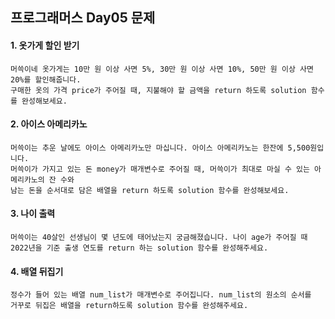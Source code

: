 ## 프로그래머스 Day05 문제
#### 1. 옷가게 할인 받기
```
머쓱이네 옷가게는 10만 원 이상 사면 5%, 30만 원 이상 사면 10%, 50만 원 이상 사면 20%를 할인해줍니다.
구매한 옷의 가격 price가 주어질 때, 지불해야 할 금액을 return 하도록 solution 함수를 완성해보세요.
```

#### 2. 아이스 아메리카노
```
머쓱이는 추운 날에도 아이스 아메리카노만 마십니다. 아이스 아메리카노는 한잔에 5,500원입니다.
머쓱이가 가지고 있는 돈 money가 매개변수로 주어질 때, 머쓱이가 최대로 마실 수 있는 아메리카노의 잔 수와
남는 돈을 순서대로 담은 배열을 return 하도록 solution 함수를 완성해보세요.
```

#### 3. 나이 출력

```
머쓱이는 40살인 선생님이 몇 년도에 태어났는지 궁금해졌습니다. 나이 age가 주어질 때
2022년을 기준 출생 연도를 return 하는 solution 함수를 완성해주세요.
```

#### 4. 배열 뒤집기
```
정수가 들어 있는 배열 num_list가 매개변수로 주어집니다. num_list의 원소의 순서를
거꾸로 뒤집은 배열을 return하도록 solution 함수를 완성해주세요.
```

